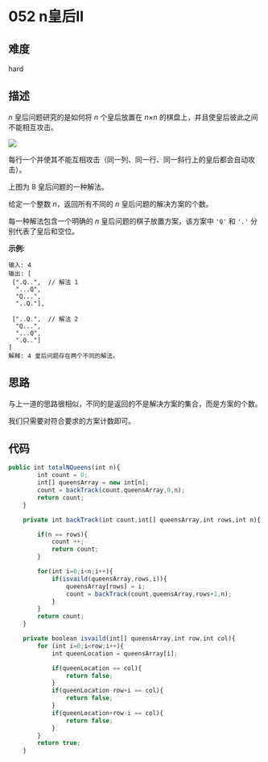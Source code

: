 # 052 n皇后II

## 难度

hard

## 描述

*n* 皇后问题研究的是如何将 *n* 个皇后放置在 *n*×*n* 的棋盘上，并且使皇后彼此之间不能相互攻击。

![](https://assets.leetcode-cn.com/aliyun-lc-upload/uploads/2018/10/12/8-queens.png)

每行一个并使其不能互相攻击（同一列、同一行、同一斜行上的皇后都会自动攻击）。

上图为 8 皇后问题的一种解法。

给定一个整数 *n*，返回所有不同的 *n* 皇后问题的解决方案的个数。

每一种解法包含一个明确的 *n* 皇后问题的棋子放置方案，该方案中 `'Q'` 和 `'.'` 分别代表了皇后和空位。

**示例:**

```
输入: 4
输出: [
 [".Q..",  // 解法 1
  "...Q",
  "Q...",
  "..Q."],

 ["..Q.",  // 解法 2
  "Q...",
  "...Q",
  ".Q.."]
]
解释: 4 皇后问题存在两个不同的解法。
```

## 思路

与上一道的思路很相似，不同的是返回的不是解决方案的集合，而是方案的个数。

我们只需要对符合要求的方案计数即可。

## 代码

```javascript
public int totalNQueens(int n){
        int count = 0;
        int[] queensArray = new int[n];
        count = backTrack(count,queensArray,0,n);
        return count;
    }

    private int backTrack(int count,int[] queensArray,int rows,int n){

        if(n == rows){
            count ++;
            return count;
        }

        for(int i=0;i<n;i++){
            if(isvaild(queensArray,rows,i)){
                queensArray[rows] = i;
                count = backTrack(count,queensArray,rows+1,n);
            }
        }
        return count;
    }

    private boolean isvaild(int[] queensArray,int row,int col){
        for (int i=0;i<row;i++){
            int queenLocation = queensArray[i];

            if(queenLocation == col){
                return false;
            }
            if(queenLocation-row+i == col){
                return false;
            }
            if(queenLocation+row-i == col){
                return false;
            }
        }
        return true;
    }
```


